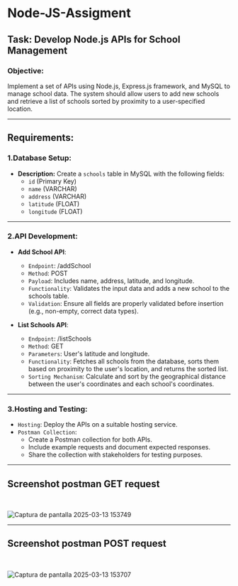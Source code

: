 # Node-JS-Assigment

## Task: Develop Node.js APIs for School Management

### Objective: 
Implement a set of APIs using Node.js, Express.js framework, and MySQL to manage school data. The system should allow users to add new schools and retrieve a list of schools sorted by proximity to a user-specified location.

---

## Requirements:

### 1.Database Setup:
- **Description:** Create a `schools` table in MySQL with the following fields:
  - `id` (Primary Key)
  - `name` (VARCHAR)
  - `address` (VARCHAR)
  - `latitude` (FLOAT)
  - `longitude` (FLOAT)
---

### 2.API Development:
- **Add School API**:
  - `Endpoint`: /addSchool
  - `Method`: POST
  - `Payload`: Includes name, address, latitude, and longitude.
  - `Functionality`: Validates the input data and adds a new school to the schools table.
  - `Validation`: Ensure all fields are properly validated before insertion (e.g., non-empty, correct data types).

- **List Schools API**:
  - `Endpoint`: /listSchools
  - `Method`: GET
  - `Parameters`: User's latitude and longitude.
  - `Functionality`: Fetches all schools from the database, sorts them based on proximity to the user's location, and returns the sorted list.
  - `Sorting Mechanism`: Calculate and sort by the geographical distance between the user's coordinates and each school's coordinates.
---
### 3.Hosting and Testing:
  - `Hosting`: Deploy the APIs on a suitable hosting service.
  - `Postman Collection`:
    - Create a Postman collection for both APIs.
    - Include example requests and document expected responses.
    - Share the collection with stakeholders for testing purposes.
---

## Screenshot postman GET request   
<br>

![Captura de pantalla 2025-03-13 153749](https://github.com/user-attachments/assets/e6f7480e-a4ed-45fe-9d82-6b2b5a00c2b3)

---
## Screenshot postman POST request
<br>

![Captura de pantalla 2025-03-13 153707](https://github.com/user-attachments/assets/3fe8930e-6027-415a-918a-f8cf5d8b2056)


